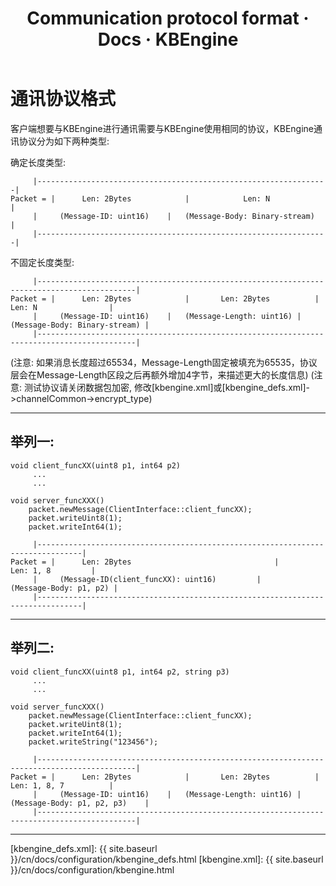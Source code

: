 ﻿---
layout: docs_cn
title: Communication protocol format · Docs · KBEngine
tab: docs
docsitem: kbe-engine-messages
---

通讯协议格式
====================

客户端想要与KBEngine进行通讯需要与KBEngine使用相同的协议，KBEngine通讯协议分为如下两种类型:

确定长度类型:

		 |-----------------------------------------------------------------|
	Packet = |      Len: 2Bytes            |            Len: N                 |
		 |     (Message-ID: uint16)    |   (Message-Body: Binary-stream)   |
		 |-----------------------------------------------------------------|

不固定长度类型:

		 |--------------------------------------------------------------------------------------------|
	Packet = |      Len: 2Bytes            |       Len: 2Bytes          |           Len: N                |
		 |     (Message-ID: uint16)    |   (Message-Length: uint16) |   (Message-Body: Binary-stream) |
		 |--------------------------------------------------------------------------------------------|

(注意: 如果消息长度超过65534，Message-Length固定被填充为65535，协议层会在Message-Length区段之后再额外增加4字节，来描述更大的长度信息)
(注意: 测试协议请关闭数据包加密, 修改[kbengine.xml]或[kbengine_defs.xml]->channelCommon->encrypt_type)


-------------------------------------------------------------------



举列一: 
-----------------

	void client_funcXX(uint8 p1, int64 p2)
	     ...
	     ...
	
	void server_funcXXX()
		packet.newMessage(ClientInterface::client_funcXX);
		packet.writeUint8(1);
		packet.writeInt64(1);

		 |--------------------------------------------------------------------------------|
	Packet = |      Len: 2Bytes                                |            Len: 1, 8         |
		 |     (Message-ID(client_funcXX): uint16)         |       (Message-Body: p1, p2) |
		 |--------------------------------------------------------------------------------|


-------------------------------------------------------------------


举列二: 
-----------------

	void client_funcXX(uint8 p1, int64 p2, string p3)
	     ...
	     ...
	
	void server_funcXXX()
		packet.newMessage(ClientInterface::client_funcXX);
		packet.writeUint8(1);
		packet.writeInt64(1);
		packet.writeString("123456");

		 |--------------------------------------------------------------------------------------------|
	Packet = |      Len: 2Bytes            |       Len: 2Bytes          |           Len: 1, 8, 7          |
		 |     (Message-ID: uint16)    |   (Message-Length: uint16) |   (Message-Body: p1, p2, p3)    |
		 |--------------------------------------------------------------------------------------------|



-------------------------------------------------------------------


[kbengine_defs.xml]: {{ site.baseurl }}/cn/docs/configuration/kbengine_defs.html
[kbengine.xml]: {{ site.baseurl }}/cn/docs/configuration/kbengine.html
